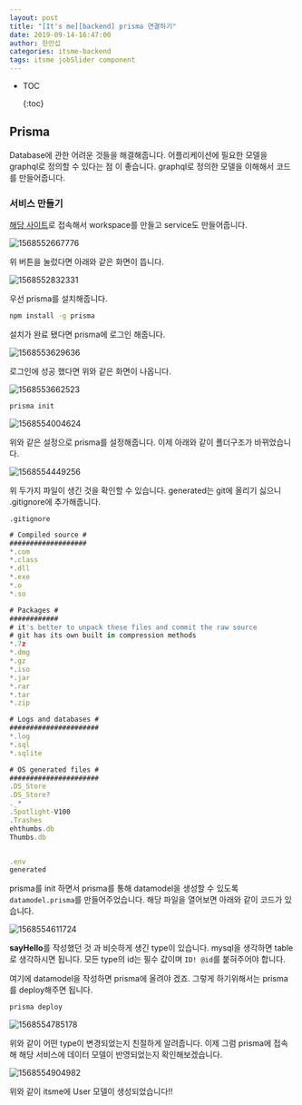 ```yaml
---
layout: post
title: "[It's me][backend] prisma 연결하기"
date: 2019-09-14-16:47:00
author: 한만섭
categories: itsme-backend
tags: itsme jobSlider component
---
```


- TOC
  
  {:toc}



## Prisma

Database에 관한 어려운 것들을  해결해줍니다. 어플리케이션에 필요한 모델을 graphql로 정의할 수 있다는 점 이 좋습니다. graphql로 정의한 모델을 이해해서 코드를 만들어줍니다.  



### 서비스 만들기 

[해당 사이트](https://app.prisma.io/)로 접속해서 workspace를 만들고 service도 만들어줍니다.  

![1568552667776](../../../../assets/image/1568552667776.png)



위 버튼을 눌렀다면 아래와 같은 화면이 뜹니다.  

![1568552832331](../../../../assets/image/1568552832331.png)

우선 prisma를 설치해줍니다.  

```bash
npm install -g prisma
```

설치가 완료 됐다면 prisma에 로그인 해줍니다.  

![1568553629636](../../../../assets/image/1568553629636.png)

로그인에 성공 했다면 위와 같은 화면이 나옵니다.  



![1568553662523](../../../../assets/image/1568553662523.png)

<script async src="https://pagead2.googlesyndication.com/pagead/js/adsbygoogle.js"></script>
<!-- n잡 블로그 사각형 -->
<ins class="adsbygoogle"
     style="display:block"
     data-ad-client="ca-pub-4877378276818686"
     data-ad-slot="2552901794"
     data-ad-format="auto"
     data-full-width-responsive="true"></ins>
<script>
     (adsbygoogle = window.adsbygoogle || []).push({});
</script>

```bash
prisma init
```

![1568554004624](../../../../assets/image/1568554004624.png)

위와 같은 설정으로 prisma를 설정해줍니다.  이제 아래와 같이 폴더구조가 바뀌었습니다.  

![1568554449256](../../../../assets/image/1568554449256.png)

위 두가지 파일이 생긴 것을 확인할 수 있습니다. generated는 git에 올리기 싫으니 .gitignore에 추가해줍니다.  

`.gitignore`

```js
# Compiled source #
###################
*.com
*.class
*.dll
*.exe
*.o
*.so

# Packages #
############
# it's better to unpack these files and commit the raw source
# git has its own built in compression methods
*.7z
*.dmg
*.gz
*.iso
*.jar
*.rar
*.tar
*.zip

# Logs and databases #
######################
*.log
*.sql
*.sqlite

# OS generated files #
######################
.DS_Store
.DS_Store?
._*
.Spotlight-V100
.Trashes
ehthumbs.db
Thumbs.db


.env
generated
```



prisma를 init 하면서 prisma를 통해 datamodel을 생성할 수 있도록 `datamodel.prisma`를 만들어주었습니다. 해당 파일을 열어보면 아래와 같이 코드가 있습니다.  

![1568554611724](../../../../assets/image/1568554611724.png)

**sayHello**를 작성했던 것 과 비슷하게 생긴 type이 있습니다. mysql을 생각하면 table로 생각하시면 됩니다. 모든 type의 id는 필수 값이며 `ID! @id`를 붙혀주어야 합니다. 

<script async src="https://pagead2.googlesyndication.com/pagead/js/adsbygoogle.js"></script>
<!-- n잡 블로그 사각형 -->
<ins class="adsbygoogle"
     style="display:block"
     data-ad-client="ca-pub-4877378276818686"
     data-ad-slot="2552901794"
     data-ad-format="auto"
     data-full-width-responsive="true"></ins>
<script>
     (adsbygoogle = window.adsbygoogle || []).push({});
</script>

여기에 datamodel을 작성하면 prisma에 올려야 겠죠. 그렇게 하기위해서는 prisma를 deploy해주면 됩니다.  

```bash
prisma deploy
```

![1568554785178](../../../../assets/image/1568554785178.png)

위와 같이 어떤 type이 변경되었는지 친절하게 알려줍니다.  이제 그럼 prisma에 접속해 해당 서비스에 데이터 모델이 반영되었는지 확인해보겠습니다.  



![1568554904982](../../../../assets/image/1568554904982.png)

위와 같이 itsme에 User 모델이 생성되었습니다!!  



